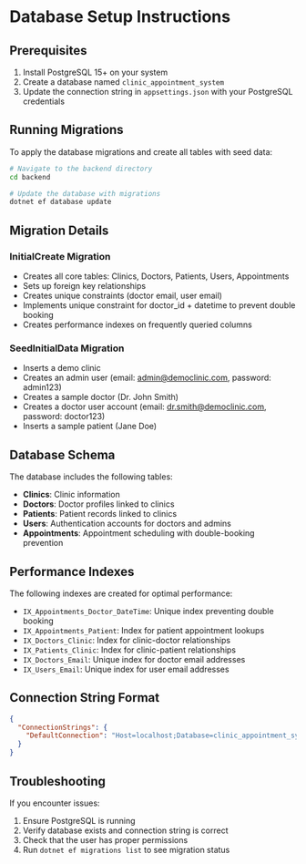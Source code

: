 # Database Setup Instructions

## Prerequisites

1. Install PostgreSQL 15+ on your system
2. Create a database named `clinic_appointment_system`
3. Update the connection string in `appsettings.json` with your PostgreSQL credentials

## Running Migrations

To apply the database migrations and create all tables with seed data:

```bash
# Navigate to the backend directory
cd backend

# Update the database with migrations
dotnet ef database update
```

## Migration Details

### InitialCreate Migration
- Creates all core tables: Clinics, Doctors, Patients, Users, Appointments
- Sets up foreign key relationships
- Creates unique constraints (doctor email, user email)
- Implements unique constraint for doctor_id + datetime to prevent double booking
- Creates performance indexes on frequently queried columns

### SeedInitialData Migration
- Inserts a demo clinic
- Creates an admin user (email: admin@democlinic.com, password: admin123)
- Creates a sample doctor (Dr. John Smith)
- Creates a doctor user account (email: dr.smith@democlinic.com, password: doctor123)
- Inserts a sample patient (Jane Doe)

## Database Schema

The database includes the following tables:

- **Clinics**: Clinic information
- **Doctors**: Doctor profiles linked to clinics
- **Patients**: Patient records linked to clinics
- **Users**: Authentication accounts for doctors and admins
- **Appointments**: Appointment scheduling with double-booking prevention

## Performance Indexes

The following indexes are created for optimal performance:

- `IX_Appointments_Doctor_DateTime`: Unique index preventing double booking
- `IX_Appointments_Patient`: Index for patient appointment lookups
- `IX_Doctors_Clinic`: Index for clinic-doctor relationships
- `IX_Patients_Clinic`: Index for clinic-patient relationships
- `IX_Doctors_Email`: Unique index for doctor email addresses
- `IX_Users_Email`: Unique index for user email addresses

## Connection String Format

```json
{
  "ConnectionStrings": {
    "DefaultConnection": "Host=localhost;Database=clinic_appointment_system;Username=your_username;Password=your_password"
  }
}
```

## Troubleshooting

If you encounter issues:

1. Ensure PostgreSQL is running
2. Verify database exists and connection string is correct
3. Check that the user has proper permissions
4. Run `dotnet ef migrations list` to see migration status